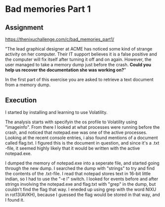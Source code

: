 # Bad memories Part 1

## Assignment
https://thenixuchallenge.com/c/bad_memories_part1/

"The lead graphical designer at ACME has noticed some kind of strange activity on her computer. Their IT support believes it is a false positive and the computer will fix itself after turning it off and on again. However, the user managed to take a memory dump just before the crash. **Could you help us recover the documentation she was working on?**"

In the first part of this exercise you are asked to retrieve a text document from a memory dump. 

## Execution

I started by installing and learning to use Volatility. 

The analysis starts with specifyin the os profile to Volatility using "imageinfo". From there I looked at what processes were running before the crash, and noticed that notepad.exe was one of the active processes. Looking at the recent console entries, i also found mentions of a document called flag.txt. I figured this is the document in question, and since it's a .txt -file, it seemed highly likely that it would be written with the active notepad.exe.

I dumped the memory of notepad.exe into a seperate file, and started going through the new dump. I searched the dump with "strings" to try and find the contents of the .txt-file. I read that notepad stores text in 16-bit little indian, so I had to use the "-e l" switch. I looked for events before and after strings involving the notepad.exe and flag.txt with "grep" in the dump, but couldn't find the flag that way. I eneded up using grep with the word NIXU in rot13(AVKH), because I guessed the flag would be stored in that way, and I found it.
